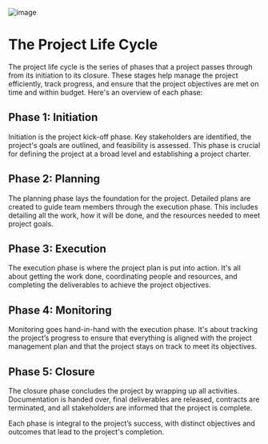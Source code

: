 ![image](https://github.com/Collegehive/Notes/assets/159722383/9a3948ef-97f2-4f31-b70c-9e150c354c66)

# The Project Life Cycle

The project life cycle is the series of phases that a project passes through from its initiation to its closure. These stages help manage the project efficiently, track progress, and ensure that the project objectives are met on time and within budget. Here's an overview of each phase:

## Phase 1: Initiation
Initiation is the project kick-off phase. Key stakeholders are identified, the project's goals are outlined, and feasibility is assessed. This phase is crucial for defining the project at a broad level and establishing a project charter.

## Phase 2: Planning
The planning phase lays the foundation for the project. Detailed plans are created to guide team members through the execution phase. This includes detailing all the work, how it will be done, and the resources needed to meet project goals.

## Phase 3: Execution
The execution phase is where the project plan is put into action. It's all about getting the work done, coordinating people and resources, and completing the deliverables to achieve the project objectives.

## Phase 4: Monitoring
Monitoring goes hand-in-hand with the execution phase. It's about tracking the project’s progress to ensure that everything is aligned with the project management plan and that the project stays on track to meet its objectives.

## Phase 5: Closure
The closure phase concludes the project by wrapping up all activities. Documentation is handed over, final deliverables are released, contracts are terminated, and all stakeholders are informed that the project is complete.

Each phase is integral to the project’s success, with distinct objectives and outcomes that lead to the project's completion.
